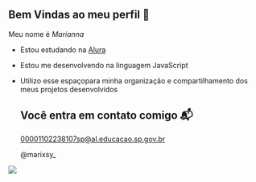 ## Bem Vindas ao meu perfil 💜

Meu nome é *Marianna*

- Estou estudando na [Alura](https://www.alura.com.br)
- Estou me desenvolvendo na linguagem JavaScript
- Utilizo esse espaçopara minha organização e compartilhamento dos meus projetos desenvolvidos
 
  ##  Você entra em contato comigo 📬

  00001102238107sp@al.educacao.sp.gov.br

  @marixsy_

![](https://media1.tenor.com/m/Oj-yZs8knpYAAAAd/luan-santana.gif)
